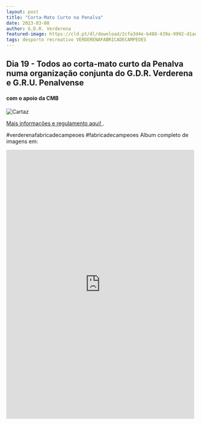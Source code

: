 ```yaml
---
layout: post
title: "Corta-Mato Curto na Penalva"
date: 2023-03-08
author: G.D.R. Verderena
featured-image: https://cld.pt/dl/download/2cfa3d4e-b488-439a-9992-d1aef92fd97e/cartaz.jpg
tags: desporto recreativo VERDERENAFABRICADECAMPEOES
---
```



<H2> Dia 19 - Todos ao corta-mato curto da Penalva numa organização conjunta do G.D.R. Verderena e G.R.U. Penalvense</H2>
<H4> com o apoio da CMB </H4>


![Cartaz](https://cld.pt/dl/download/2cfa3d4e-b488-439a-9992-d1aef92fd97e/cartaz.jpg)

<a href="https://www.cm-barreiro.pt/conhecer/agenda-de-eventos/evento-88/kids-athletics"> Mais informações e regulamento aqui! </a>.

#verderenafabricadecampeoes #fabricadecampeoes 
Album completo de imagens em: 
<iframe src="https://www.facebook.com/plugins/post.php?href=https%3A%2F%2Fwww.facebook.com%2Fantonio.matias.fotografia%2Fposts%2Fpfbid02NXcco6XNthPyUTGmb5AMz5ufXswvVEHJZWjsbzb6F4tsCxkEbgJ1D3XZy8KmiaQrl&show_text=true&width=500" width="500" height="716" style="border:none;overflow:hidden" scrolling="no" frameborder="0" allowfullscreen="true" allow="autoplay; clipboard-write; encrypted-media; picture-in-picture; web-share"></iframe>
